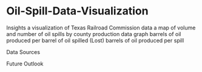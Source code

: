 # Oil-Spill-Data-Visualization

Insights
a visualization of Texas Railroad Commission data
a map of volume and number of oil spills by county
production data graph
barrels of oil produced per barrel of oil spilled (Lost)
barrels of oil produced per spill

Data Sources



Future Outlook
